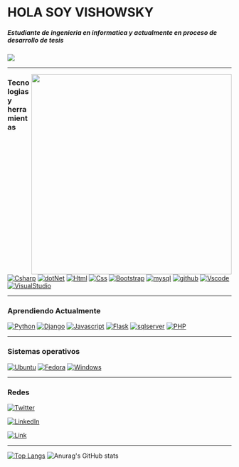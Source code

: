 
<p align="center">

# HOLA SOY VISHOWSKY
##### Estudiante de ingenieria en informatica y actualmente en proceso de desarrollo de tesis

</p>


[![](https://komarev.com/ghpvc/?username=vishowsky&color=ff69b4)]()

---

<img  align="right" width="450px" class="ranko" src="https://media.tenor.com/laLBbWGSlS8AAAAC/akiba-maid-war-akiba-maid-senso.gif" ></img>

### Tecnologias y herramientas
[![Csharp](https://img.shields.io/badge/C%23-blueviolet?style=flat&logo=c-sharp&logoColor=white)]()
[![dotNet](https://img.shields.io/badge/.NET-5C2D91?style=flat&logo=.net&logoColor=white)]()
[![Html](https://img.shields.io/badge/HTML-orange?style=flat&logo=html5&logoColor=white)]()
[![Css](https://img.shields.io/badge/CSS-blue?&style=flat&logo=css3&logoColor=white)]()
[![Bootstrap](https://img.shields.io/badge/-Bootstrap-563D7C?style=flat&logo=bootstrap&logoColor=white)]()
[![mysql](https://img.shields.io/badge/MySQL-00000F?style=flat&logo=mysql&logoColor=white)]()
[![github](https://img.shields.io/badge/GitHub-100000?style=flat&logo=github&logoColor=white)]()
[![Vscode](https://img.shields.io/badge/Visual_Studio_Code-0078D4?style=flat&logo=visual%20studio%20code&logoColor=white)]()
[![VisualStudio](https://img.shields.io/badge/Visual_Studio-5C2D91?style=flat&logo=visual%20studio&logoColor=white)]()



---

### Aprendiendo Actualmente

[![Python](https://img.shields.io/badge/Python-3776AB?style=flat&logo=python&logoColor=white)]()
[![Django](https://img.shields.io/badge/Django-092E20?style=flat&logo=django&logoColor=white)]()
[![Javascript](https://img.shields.io/badge/JavaScript-F7DF1E?style=flat&logo=javascript&logoColor=black)]()
[![Flask](https://img.shields.io/badge/Flask-000000?style=flat&logo=flask&logoColor=white)]()
[![sqlserver](https://img.shields.io/badge/Microsoft_SQL_Server-CC2927?style=flat&logo=microsoft-sql-server&logoColor=white)]()
[![PHP](https://img.shields.io/badge/PHP-777BB4?style=flat&logo=php&logoColor=white)]()

---

### Sistemas operativos

[![Ubuntu](https://img.shields.io/badge/Ubuntu-E95420?style=flat&logo=ubuntu&logoColor=white)]()
[![Fedora](https://img.shields.io/badge/Fedora-294172?style=flat&logo=Fedora&logoColor=white)]()
[![Windows](https://img.shields.io/badge/Windows-0078D6?style=flat&logo=windows&logoColor=white)]()

---


### Redes

[![Twitter](https://img.shields.io/badge/Twitter-@Vishoowsky-1DA1F2?style=flat&logo=twitter&logoColor=white&labelColor=101010)](https://twitter.com/vishoowsky)

[![LinkedIn](https://img.shields.io/badge/LinkedIn-Vishowsky-0077B5?style=flat&logo=linkedin&logoColor=white&labelColor=101010)](https://www.linkedin.com/in/vishowsky)

[![Link](https://img.shields.io/badge/Sitio_web-vishowsky.site-39E05B?style=flat&logo=&logoColor=white&labelColor=101010)](https://vishowsky.site)




---

[![Top Langs](https://github-readme-stats.vercel.app/api/top-langs/?username=vishowsky&layout=compact&theme=radical)](https://github.com/anuraghazra/github-readme-stats) ![Anurag's GitHub stats](https://github-readme-stats.vercel.app/api?username=vishowsky&show_icons=true&theme=radical&card_width=400&hide_rank)


</p>

